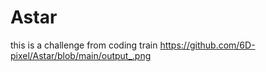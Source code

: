 # Astar
this is a challenge from coding train
https://github.com/6D-pixel/Astar/blob/main/output_.png

